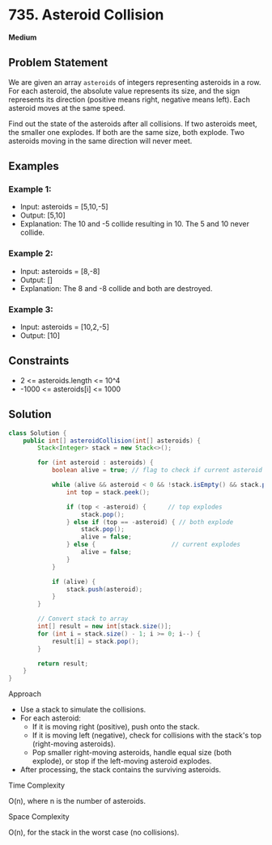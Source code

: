 # 735. Asteroid Collision
**Medium**

## Problem Statement
We are given an array `asteroids` of integers representing asteroids in a row.
For each asteroid, the absolute value represents its size, and the sign represents its direction (positive means right, negative means left).
Each asteroid moves at the same speed.

Find out the state of the asteroids after all collisions. If two asteroids meet, the smaller one explodes. If both are the same size, both explode. Two asteroids moving in the same direction will never meet.

## Examples
### Example 1:
- Input: asteroids = [5,10,-5]
- Output: [5,10]
- Explanation: The 10 and -5 collide resulting in 10. The 5 and 10 never collide.

### Example 2:
- Input: asteroids = [8,-8]
- Output: []
- Explanation: The 8 and -8 collide and both are destroyed.

### Example 3:
- Input: asteroids = [10,2,-5]
- Output: [10]

## Constraints
- 2 <= asteroids.length <= 10^4
- -1000 <= asteroids[i] <= 1000

## Solution
```java
class Solution {
	public int[] asteroidCollision(int[] asteroids) {
		Stack<Integer> stack = new Stack<>();

		for (int asteroid : asteroids) {
			boolean alive = true; // flag to check if current asteroid survives

			while (alive && asteroid < 0 && !stack.isEmpty() && stack.peek() > 0) {
				int top = stack.peek();

				if (top < -asteroid) {      // top explodes
					stack.pop();
				} else if (top == -asteroid) { // both explode
					stack.pop();
					alive = false;
				} else {                     // current explodes
					alive = false;
				}
			}

			if (alive) {
				stack.push(asteroid);
			}
		}

		// Convert stack to array
		int[] result = new int[stack.size()];
		for (int i = stack.size() - 1; i >= 0; i--) {
			result[i] = stack.pop();
		}

		return result;
	}
}
```

Approach

- Use a stack to simulate the collisions.
- For each asteroid:
  - If it is moving right (positive), push onto the stack.
  - If it is moving left (negative), check for collisions with the stack's top (right-moving asteroids).
  - Pop smaller right-moving asteroids, handle equal size (both explode), or stop if the left-moving asteroid explodes.
- After processing, the stack contains the surviving asteroids.

Time Complexity

O(n), where n is the number of asteroids.

Space Complexity

O(n), for the stack in the worst case (no collisions).
